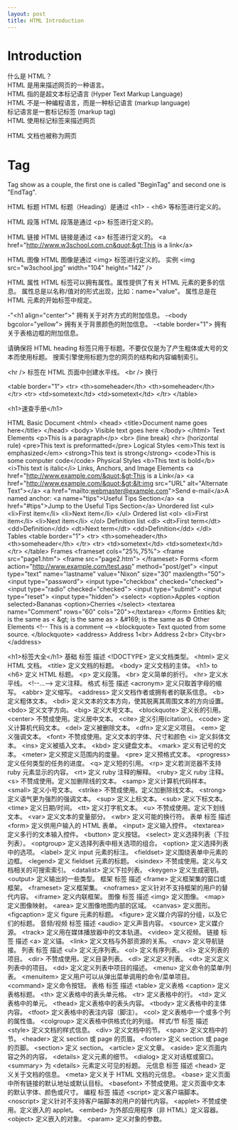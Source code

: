 ```yaml
---
layout: post
title: HTML Introduction
---
```

<h1>Introduction</h1>
<p>什么是 HTML？<br/>
HTML 是用来描述网页的一种语言。<br/>
HTML 指的是超文本标记语言 (Hyper Text Markup Language)<br/>
HTML 不是一种编程语言，而是一种标记语言 (markup language)<br/>
标记语言是一套标记标签 (markup tag)<br/>
HTML 使用标记标签来描述网页<br/>

HTML 文档也被称为网页<br/>
</p>

<h1>Tag</h1>
Tag show as a couple, the first one is called "BeginTag" and second one is "EndTag".<br/>

HTML 标题
HTML 标题（Heading）是通过 &lt;h1&gt; - &lt;h6&gt; 等标签进行定义的。

HTML 段落
HTML 段落是通过 &lt;p&gt; 标签进行定义的。

HTML 链接
HTML 链接是通过 &lt;a&gt; 标签进行定义的。
&lt;a href=&quot;http://www.w3school.com.cn&quot;&gt;This is a link&lt;/a&gt;

HTML 图像
HTML 图像是通过 &lt;img&gt; 标签进行定义的。
实例
&lt;img src=&quot;w3school.jpg&quot; width=&quot;104&quot; height=&quot;142&quot; /&gt;

HTML 属性
HTML 标签可以拥有属性。属性提供了有关 HTML 元素的更多的信息。
属性总是以名称/值对的形式出现，比如：name="value"。
属性总是在 HTML 元素的开始标签中规定。

-&quot;&lt;h1 align=&quot;center&quot;&gt;&quot; 拥有关于对齐方式的附加信息。
-&lt;body bgcolor=&quot;yellow&quot;&gt; 拥有关于背景颜色的附加信息。
-&lt;table border=&quot;1&quot;&gt; 拥有关于表格边框的附加信息。


请确保将 HTML heading 标签只用于标题。不要仅仅是为了产生粗体或大号的文本而使用标题。
搜索引擎使用标题为您的网页的结构和内容编制索引。

&lt;hr /&gt; 标签在 HTML 页面中创建水平线。
&lt;br /&gt; 换行

&lt;table border=&quot;1&quot;&gt;
&lt;tr&gt;
  &lt;th&gt;someheader&lt;/th&gt;
  &lt;th&gt;someheader&lt;/th&gt;
&lt;/tr&gt;
&lt;tr&gt;
  &lt;td&gt;sometext&lt;/td&gt;
  &lt;td&gt;sometext&lt;/td&gt;
&lt;/tr&gt;
&lt;/table&gt;

&lt;h1&gt;速查手册&lt;/h1&gt;

HTML Basic Document
&lt;html&gt;
&lt;head&gt;
&lt;title&gt;Document name goes here&lt;/title&gt;
&lt;/head&gt;
&lt;body&gt;
Visible text goes here
&lt;/body&gt;
&lt;/html&gt;
Text Elements
&lt;p&gt;This is a paragraph&lt;/p&gt;
&lt;br&gt; (line break)
&lt;hr&gt; (horizontal rule)
&lt;pre&gt;This text is preformatted&lt;/pre&gt;
Logical Styles
&lt;em&gt;This text is emphasized&lt;/em&gt;
&lt;strong&gt;This text is strong&lt;/strong&gt;
&lt;code&gt;This is some computer code&lt;/code&gt;
Physical Styles
&lt;b&gt;This text is bold&lt;/b&gt;
&lt;i&gt;This text is italic&lt;/i&gt;
Links, Anchors, and Image Elements
&lt;a href=&quot;http://www.example.com/&quot;&gt;This is a Link&lt;/a&gt;
&lt;a href=&quot;http://www.example.com/&quot;&gt;&lt;img src=&quot;URL&quot;
alt=&quot;Alternate Text&quot;&gt;&lt;/a&gt;
&lt;a href=&quot;mailto:webmaster@example.com&quot;&gt;Send e-mail&lt;/a&gt;A named anchor:
&lt;a name=&quot;tips&quot;&gt;Useful Tips Section&lt;/a&gt;
&lt;a href=&quot;#tips&quot;&gt;Jump to the Useful Tips Section&lt;/a&gt;
Unordered list
&lt;ul&gt;
&lt;li&gt;First item&lt;/li&gt;
&lt;li&gt;Next item&lt;/li&gt;
&lt;/ul&gt;
Ordered list
&lt;ol&gt;
&lt;li&gt;First item&lt;/li&gt;
&lt;li&gt;Next item&lt;/li&gt;
&lt;/ol&gt;
Definition list
&lt;dl&gt;
&lt;dt&gt;First term&lt;/dt&gt;
&lt;dd&gt;Definition&lt;/dd&gt;
&lt;dt&gt;Next term&lt;/dt&gt;
&lt;dd&gt;Definition&lt;/dd&gt;
&lt;/dl&gt;
Tables
&lt;table border=&quot;1&quot;&gt;
&lt;tr&gt;
  &lt;th&gt;someheader&lt;/th&gt;
  &lt;th&gt;someheader&lt;/th&gt;
&lt;/tr&gt;
&lt;tr&gt;
  &lt;td&gt;sometext&lt;/td&gt;
  &lt;td&gt;sometext&lt;/td&gt;
&lt;/tr&gt;
&lt;/table&gt;
Frames
&lt;frameset cols=&quot;25%,75%&quot;&gt;
  &lt;frame src=&quot;page1.htm&quot;&gt;
  &lt;frame src=&quot;page2.htm&quot;&gt;
&lt;/frameset&gt;
Forms
&lt;form action=&quot;http://www.example.com/test.asp&quot; method=&quot;post/get&quot;&gt;
&lt;input type=&quot;text&quot; name=&quot;lastname&quot;
value=&quot;Nixon&quot; size=&quot;30&quot; maxlength=&quot;50&quot;&gt;
&lt;input type=&quot;password&quot;&gt;
&lt;input type=&quot;checkbox&quot; checked=&quot;checked&quot;&gt;
&lt;input type=&quot;radio&quot; checked=&quot;checked&quot;&gt;
&lt;input type=&quot;submit&quot;&gt;
&lt;input type=&quot;reset&quot;&gt;
&lt;input type=&quot;hidden&quot;&gt;
&lt;select&gt;
&lt;option&gt;Apples
&lt;option selected&gt;Bananas
&lt;option&gt;Cherries
&lt;/select&gt;
&lt;textarea name=&quot;Comment&quot; rows=&quot;60&quot;
cols=&quot;20&quot;&gt;&lt;/textarea&gt;
&lt;/form&gt;
Entities
&amp;lt; is the same as &lt;
&amp;gt; is the same as &gt;
&amp;#169; is the same as &copy;
Other Elements
&lt;!-- This is a comment --&gt;
&lt;blockquote&gt;
Text quoted from some source.
&lt;/blockquote&gt;
&lt;address&gt;
Address 1&lt;br&gt;
Address 2&lt;br&gt;
City&lt;br&gt;
&lt;/address&gt;

&lt;h1&gt;标签大全&lt;/h1&gt;
基础
标签	描述
&lt;!DOCTYPE&gt; 	定义文档类型。
&lt;html&gt;	定义 HTML 文档。
&lt;title&gt;	定义文档的标题。
&lt;body&gt;	定义文档的主体。
&lt;h1&gt; to &lt;h6&gt;	定义 HTML 标题。
&lt;p&gt;	定义段落。
&lt;br&gt;	定义简单的折行。
&lt;hr&gt;	定义水平线。
&lt;!--...--&gt;	定义注释。
格式
标签	描述
&lt;acronym&gt;	定义只取首字母的缩写。
&lt;abbr&gt;	定义缩写。
&lt;address&gt;	定义文档作者或拥有者的联系信息。
&lt;b&gt;	定义粗体文本。
&lt;bdi&gt;	定义文本的文本方向，使其脱离其周围文本的方向设置。
&lt;bdo&gt;	定义文字方向。
&lt;big&gt;	定义大号文本。
&lt;blockquote&gt;	定义长的引用。
&lt;center&gt;	不赞成使用。定义居中文本。
&lt;cite&gt;	定义引用(citation)。
&lt;code&gt;	定义计算机代码文本。
&lt;del&gt;	定义被删除文本。
&lt;dfn&gt;	定义定义项目。
&lt;em&gt;	定义强调文本。
&lt;font&gt;	不赞成使用。定义文本的字体、尺寸和颜色
&lt;i&gt;	定义斜体文本。
&lt;ins&gt;	定义被插入文本。
&lt;kbd&gt;	定义键盘文本。
&lt;mark&gt;	定义有记号的文本。
&lt;meter&gt;	定义预定义范围内的度量。
&lt;pre&gt;	定义预格式文本。
&lt;progress&gt;	定义任何类型的任务的进度。
&lt;q&gt;	定义短的引用。
&lt;rp&gt;	定义若浏览器不支持 ruby 元素显示的内容。
&lt;rt&gt;	定义 ruby 注释的解释。
&lt;ruby&gt;	定义 ruby 注释。
&lt;s&gt;	不赞成使用。定义加删除线的文本。
&lt;samp&gt;	定义计算机代码样本。
&lt;small&gt;	定义小号文本。
&lt;strike&gt;	不赞成使用。定义加删除线文本。
&lt;strong&gt;	定义语气更为强烈的强调文本。
&lt;sup&gt;	定义上标文本。
&lt;sub&gt;	定义下标文本。
&lt;time&gt;	定义日期/时间。
&lt;tt&gt;	定义打字机文本。
&lt;u&gt;	不赞成使用。定义下划线文本。
&lt;var&gt;	定义文本的变量部分。
&lt;wbr&gt;	定义可能的换行符。
表单
标签	描述
&lt;form&gt;	定义供用户输入的 HTML 表单。
&lt;input&gt;	定义输入控件。
&lt;textarea&gt;	定义多行的文本输入控件。
&lt;button&gt;	定义按钮。
&lt;select&gt;	定义选择列表（下拉列表）。
&lt;optgroup&gt;	定义选择列表中相关选项的组合。
&lt;option&gt;	定义选择列表中的选项。
&lt;label&gt;	定义 input 元素的标注。
&lt;fieldset&gt;	定义围绕表单中元素的边框。
&lt;legend&gt;	定义 fieldset 元素的标题。
&lt;isindex&gt;	不赞成使用。定义与文档相关的可搜索索引。
&lt;datalist&gt;	定义下拉列表。
&lt;keygen&gt;	定义生成密钥。
&lt;output&gt;	定义输出的一些类型。
框架
标签	描述
&lt;frame&gt;	定义框架集的窗口或框架。
&lt;frameset&gt;	定义框架集。
&lt;noframes&gt;	定义针对不支持框架的用户的替代内容。
&lt;iframe&gt;	定义内联框架。
图像
标签	描述
&lt;img&gt;	定义图像。
&lt;map&gt;	定义图像映射。
&lt;area&gt;	定义图像地图内部的区域。
&lt;canvas&gt;	定义图形。
&lt;figcaption&gt;	定义 figure 元素的标题。
&lt;figure&gt;	定义媒介内容的分组，以及它们的标题。
音频/视频
标签	描述
&lt;audio&gt;	定义声音内容。
&lt;source&gt;	定义媒介源。
&lt;track&gt;	定义用在媒体播放器中的文本轨道。
&lt;video&gt;	定义视频。
链接
标签	描述
&lt;a&gt;	定义锚。
&lt;link&gt;	定义文档与外部资源的关系。
&lt;nav&gt;	定义导航链接。
列表
标签	描述
&lt;ul&gt;	定义无序列表。
&lt;ol&gt;	定义有序列表。
&lt;li&gt;	定义列表的项目。
&lt;dir&gt;	不赞成使用。定义目录列表。
&lt;dl&gt;	定义定义列表。
&lt;dt&gt;	定义定义列表中的项目。
&lt;dd&gt;	定义定义列表中项目的描述。
&lt;menu&gt;	定义命令的菜单/列表。
&lt;menuitem&gt;	定义用户可以从弹出菜单调用的命令/菜单项目。
&lt;command&gt;	定义命令按钮。
表格
标签	描述
&lt;table&gt;	定义表格
&lt;caption&gt;	定义表格标题。
&lt;th&gt;	定义表格中的表头单元格。
&lt;tr&gt;	定义表格中的行。
&lt;td&gt;	定义表格中的单元。
&lt;thead&gt;	定义表格中的表头内容。
&lt;tbody&gt;	定义表格中的主体内容。
&lt;tfoot&gt;	定义表格中的表注内容（脚注）。
&lt;col&gt;	定义表格中一个或多个列的属性值。
&lt;colgroup&gt;	定义表格中供格式化的列组。
样式/节
标签	描述
&lt;style&gt;	定义文档的样式信息。
&lt;div&gt;	定义文档中的节。
&lt;span&gt;	定义文档中的节。
&lt;header&gt;	定义 section 或 page 的页眉。
&lt;footer&gt;	定义 section 或 page 的页脚。
&lt;section&gt;	定义 section。
&lt;article&gt;	定义文章。
&lt;aside&gt;	定义页面内容之外的内容。
&lt;details&gt;	定义元素的细节。
&lt;dialog&gt;	定义对话框或窗口。
&lt;summary&gt;	为 &lt;details&gt; 元素定义可见的标题。
元信息
标签	描述
&lt;head&gt;	定义关于文档的信息。
&lt;meta&gt;	定义关于 HTML 文档的元信息。
&lt;base&gt;	定义页面中所有链接的默认地址或默认目标。
&lt;basefont&gt;	不赞成使用。定义页面中文本的默认字体、颜色或尺寸。
编程
标签	描述
&lt;script&gt;	定义客户端脚本。
&lt;noscript&gt;	定义针对不支持客户端脚本的用户的替代内容。
&lt;applet&gt;	不赞成使用。定义嵌入的 applet。
&lt;embed&gt;	为外部应用程序（非 HTML）定义容器。
&lt;object&gt;	定义嵌入的对象。
&lt;param&gt;	定义对象的参数。
